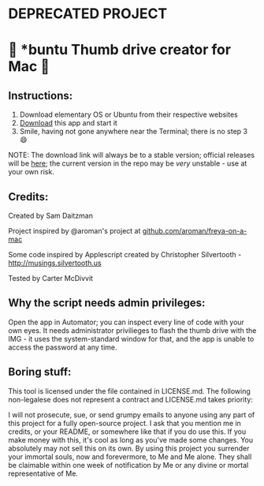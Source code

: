 # DEPRECATED PROJECT

# :penguin: *buntu Thumb drive creator for Mac :penguin:

## Instructions:
1. Download elementary OS or Ubuntu from their respective websites
2. [Download](http://cl.ly/3e1q262Q2M1r/download/Make%20Elementary%20Thumb%20Drive.app.zip) this app and start it
3. Smile, having not gone anywhere near the Terminal; there is no step 3 :smile:

NOTE: The download link will always be to a stable version; official releases will be [here](https://github.com/sdaitzman/elementary-thumbdrive-creator/releases); the current version in the repo may be *very* unstable - use at your own risk.

## Credits:
Created by Sam Daitzman

Project inspired by @aroman's project at [github.com/aroman/freya-on-a-mac](https://github.com/aroman/freya-on-a-mac)

Some code inspired by Applescript created by Christopher Silvertooth - http://musings.silvertooth.us

Tested by Carter McDivvit

## Why the script needs admin privileges:
Open the app in Automator; you can inspect every line of code with your own eyes. It needs administrator privilieges to flash the thumb drive with the IMG - it uses the system-standard window for that, and the app is unable to access the password at any time.

## Boring stuff:
This tool is licensed under the file contained in LICENSE.md. The following non-legalese does not represent a contract and LICENSE.md takes priority:

I will not prosecute, sue, or send grumpy emails to anyone using any part of this project for a fully open-source project.
I ask that you mention me in credits, or your README, or somewhere like that if you do use this.
If you make money with this, it's cool as long as you've made some changes. You absolutely may not sell this on its own.
By using this project you surrender your immortal souls, now and forevermore, to Me and Me alone. They shall be claimable within one week of notification by Me or any divine or mortal representative of Me.
